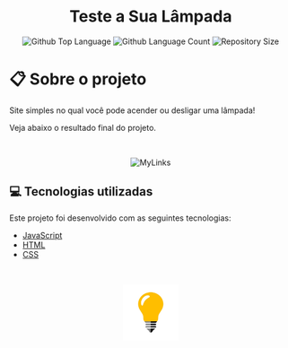 <h1 align="center">
Teste a Sua Lâmpada
</h1>

<p align="center">
  <img alt="Github Top Language" src="https://img.shields.io/github/languages/top/degabrielofi/LampTest?color=f7e018">

  <img alt="Github Language Count" src="https://img.shields.io/github/languages/count/degabrielofi/LampTest?color=f7e018">

  <img alt="Repository Size" src="https://img.shields.io/github/repo-size/degabrielofi/LampTest?color=f7e018">
</p>

# :clipboard: Sobre o projeto

Site simples no qual você pode acender ou desligar uma lâmpada!

Veja abaixo o resultado final do projeto.

<br>
<p align="center">
  <img alt="MyLinks" src="./GitHub/Teste a sua lâmpada.gif" width="70%"> 
  </p>

## :computer: Tecnologias utilizadas

Este projeto foi desenvolvido com as seguintes tecnologias:

- [JavaScript](https://www.javascript.com/)
- [HTML](https://developer.mozilla.org/pt-BR/docs/Web/HTML)
- [CSS](https://developer.mozilla.org/pt-BR/docs/Web/CSS)

<br>
<p align="center">
  <img alt="MyLinks" src="./GitHub/Icone.png" width="20%"> 
  </p>
